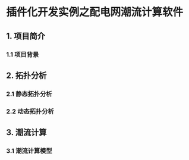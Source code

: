 # 插件化开发实例之配电网潮流计算软件

## 1. 项目简介
### 1.1 项目背景

## 2. 拓扑分析
###  2.1 静态拓扑分析
###  2.2 动态拓扑分析

## 3. 潮流计算
###  3.1 潮流计算模型